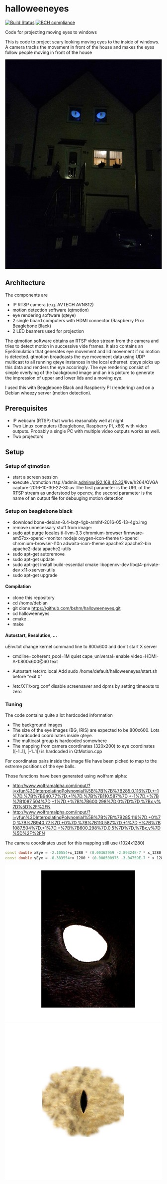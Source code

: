 # halloweeneyes

[![Build Status](https://www.travis-ci.com/bshm/halloweeneyes.svg?branch=master)](https://www.travis-ci.com/bshm/halloweeneyes)
[![BCH compliance](https://bettercodehub.com/edge/badge/bshm/halloweeneyes?branch=master)](https://bettercodehub.com/)


Code for projecting moving eyes to windows

This is code to project scary looking moving eyes to the inside of windows.
A camera tracks the movement in front of the house and makes the eyes
follow people moving in front of the house

![alt text](demo.jpg "Example Image")

## Architecture

The components are
- IP RTSP camera (e.g. AVTECH AVN812)
- motion detection software (qtmotion)
- eye rendering software (qteye)
- 2 single board computers with HDMI connector (Raspberry Pi or Beaglebone Black)
- 2 LED beamers used for projection

The qtmotion software obtains an RTSP video stream from the camera and tries to detect motion in successive vide frames.
It also contains an EyeSimulation that generates eye movement and lid movement if no motion is detected.
qtmotion broadcasts the eye movement data using UDP multicast to all running qteye instances in the local ethernet.
qteye picks up this data and renders the eye accoringly.
The eye rendering consist of simple overlying of the background image and an iris picture to generate the impression of
upper and lower lids and a moving eye.

I used this with Beaglebone Black and Raspberry PI (rendering) and on a Debian wheezy server (motion detection).

## Prerequisites
- IP webcam (RTSP) that works reasonably well at night
- Two Linux computers (Beaglebone, Raspberry PI, x86) with video outputs. Probably a single PC with multiple video outputs works as well.
- Two projectors

## Setup

### Setup of qtmotion
- start a screen session
- execute
./qtmotion rtsp://admin:admin@192.168.42.33/live/h264/QVGA capture-2016-10-30-22-30.av
The first parameter is the URL of the RTSP stream as understood by opencv, the second parameter is the name of an
output file for debuuging motion detection

### Setup on beaglebone black
- download bone-debian-8.4-lxqt-4gb-armhf-2016-05-13-4gb.img
- remove unnecessary stuff from image:
- sudo apt purge locales ti-llvm-3.3 chromium-browser firmware-am57xx-opencl-monitor nodejs oxygen-icon-theme ti-opencl chromium-browser-l10n adwaita-icon-theme apache2 apache2-bin apache2-data apache2-utils
- sudo apt-get autoremove
- sudo apt-get update
- sudo apt-get install build-essential cmake libopencv-dev libqt4-private-dev x11-xserver-utils
- sudo apt-get upgrade

#### Compilation
- clone this repository
- cd /home/debian
- git clone https://github.com/bshm/halloweeneyes.git
- cd halloweeneyes
- cmake .
- make

#### Autostart, Resolution, ...
uEnv.txt change kernel command line to 800x600 and don't start X server
- cmdline=coherent_pool=1M quiet cape_universal=enable video=HDMI-A-1:800x600@60 text

- Autostart
/etc/rc.local
Add 
sudo /home/default/halloweeneyes/start.sh 
before "exit 0"

- /etc/X11/xorg.conf
disable screensaver and dpms by setting timeouts to zero

### Tuning

The code contains quite a lot hardcoded information
- The background images
- The size of the eye images (BG, IRIS) are expected to be 800x600. Lots of hardcoded coordinates inside qteye.
- The multicast group is hardcoded somewhere
- The mapping from camera coordinates (320x200) to eye coordinates ([-1..1], [-1..1]) is hardcoded in QtMotion.cpp

For coordinates pairs inside the image file have been picked to map to the extreme positions of the eye balls.

Those functions have been generated using wolfram alpha:
- http://www.wolframalpha.com/input/?i=xfun%3DInterpolatingPolynomial%5B%7B%7B%7B285.0,116%7D,+-1%7D,%7B%7B940,77%7D,+1%7D,%7B%7B110,587%7D,+-1%7D,+%7B%7B1087,504%7D,+1%7D,+%7B%7B600,298%7D,0%7D%7D,%7Bx,y%7D%5D%2F%2FN
- http://www.wolframalpha.com/input/?i=yfun%3DInterpolatingPolynomial%5B%7B%7B%7B285,116%7D,+0%7D,%7B%7B940,77%7D,+0%7D,%7B%7B110,587%7D,+1%7D,+%7B%7B1087,504%7D,+1%7D,+%7B%7B600,298%7D,0.5%7D%7D,%7Bx,y%7D%5D%2F%2FN

The camera coordinates used for this mapping still use (1024x1280)


```C++
const double xEye = -2.10554+x_1280 * (0.00362959 -2.89324E-7 * x_1280-2.24893E-6 * y_1024)+0.00145656 * y_1024;
const double yEye = -0.383554+x_1280 * (0.000500975 -3.04759E-7 * x_1280+1.12333E-7 * y_1024)+0.00225704 * y_1024;
```

![alt text](BG.png "Background picture")
![alt text](IRIS.png "Iris picture")
